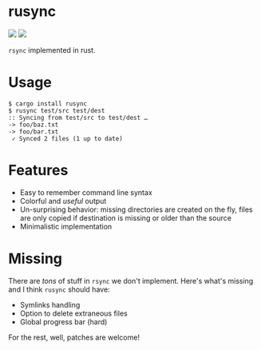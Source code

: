 # rusync

<a href="https://crates.io/crates/rusync"><img src="https://img.shields.io/crates/v/rusync.svg"/></a>
<a href="https://travis-ci.org/dmerejkowsky/rusync"><img src="https://api.travis-ci.org/dmerejkowsky/rusync.svg?branch=master"/></a>

`rsync` implemented in rust.

# Usage

```
$ cargo install rusync
$ rusync test/src test/dest
:: Syncing from test/src to test/dest …
-> foo/baz.txt
-> foo/bar.txt
 ✓ Synced 2 files (1 up to date)
```

# Features

* Easy to remember command line syntax
* Colorful and *useful* output
* Un-surprising behavior: missing directories are created
  on the fly, files are only copied if destination is missing or older than
  the source
* Minimalistic implementation

# Missing

There are *tons* of stuff in `rsync` we don't implement. Here's what's missing and I think `rusync` should have:

* Symlinks handling
* Option to delete extraneous files
* Global progress bar (hard)

For the rest, well, patches are welcome!
